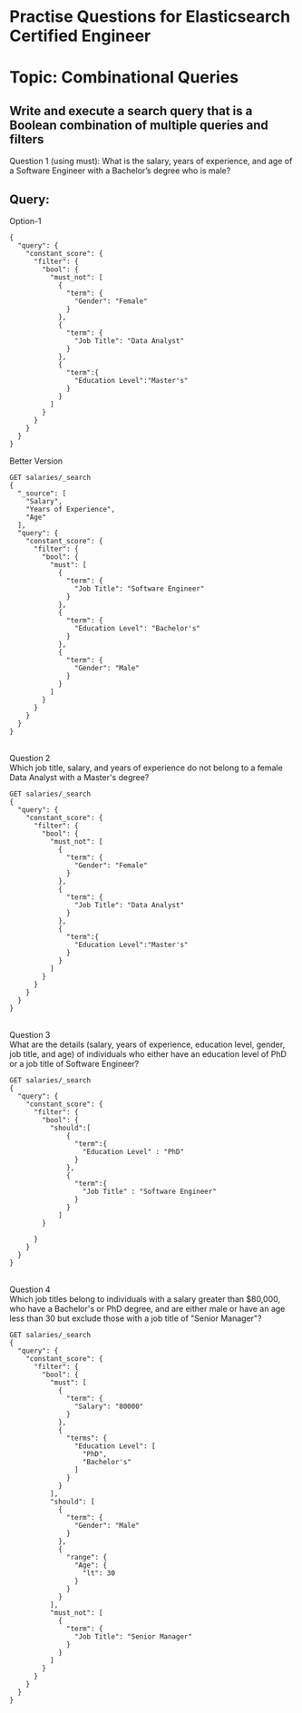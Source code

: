 # Practise Questions for Elasticsearch Certified Engineer
# Topic: Combinational Queries

## Write and execute a search query that is a Boolean combination of multiple queries and filters

Question 1 (using must):
What is the salary, years of experience, and age of a Software Engineer with a Bachelor’s degree who is male? <br>
## Query: <br>
Option-1
```
{
  "query": {
    "constant_score": {
      "filter": {
        "bool": {
          "must_not": [
            {
              "term": {
                "Gender": "Female"
              }
            },
            {
              "term": {
                "Job Title": "Data Analyst"
              }
            },
            {
              "term":{
                "Education Level":"Master's"
              }
            }
          ]
        }
      }
    }
  }
}

```
Better Version
```
GET salaries/_search
{
  "_source": [
    "Salary",
    "Years of Experience",
    "Age"
  ],
  "query": {
    "constant_score": {
      "filter": {
        "bool": {
          "must": [
            {
              "term": {
                "Job Title": "Software Engineer"
              }
            },
            {
              "term": {
                "Education Level": "Bachelor's"
              }
            },
            {
              "term": {
                "Gender": "Male"
              }
            }
          ]
        }
      }
    }
  }
}
```
<br>
Question 2 <br>
Which job title, salary, and years of experience do not belong to a female Data Analyst with a Master's degree? 
<br>

```
GET salaries/_search
{
  "query": {
    "constant_score": {
      "filter": {
        "bool": {
          "must_not": [
            {
              "term": {
                "Gender": "Female"
              }
            },
            {
              "term": {
                "Job Title": "Data Analyst"
              }
            },
            {
              "term":{
                "Education Level":"Master's"
              }
            }
          ]
        }
      }
    }
  }
}
```
<br>
Question 3 <br>
What are the details (salary, years of experience, education level, gender, job title, and age) of individuals who either have an education level of PhD or a job title of Software Engineer? 
<br>

```
GET salaries/_search
{
  "query": {
    "constant_score": {
      "filter": {
        "bool": {
          "should":[
              {
                "term":{
                  "Education Level" : "PhD"
                }
              },
              {
                "term":{
                  "Job Title" : "Software Engineer"
                }
              }
            ]
        }
        
      }
    }
  }
}
```
<br>
Question 4 
<br>
Which job titles belong to individuals with a salary greater than $80,000, who have a Bachelor's or PhD degree, and are either male or have an age less than 30  but exclude those with a job title of "Senior Manager"?
<br>

```
GET salaries/_search
{
  "query": {
    "constant_score": {
      "filter": {
        "bool": {
          "must": [
            {
              "term": {
                "Salary": "80000"
              }
            },
            {
              "terms": {
                "Education Level": [
                  "PhD",
                  "Bachelor's"
                ]
              }
            }
          ],
          "should": [
            {
              "term": {
                "Gender": "Male"
              }
            },
            {
              "range": {
                "Age": {
                  "lt": 30
                }
              }
            }
          ],
          "must_not": [
            {
              "term": {
                "Job Title": "Senior Manager"
              }
            }
          ]
        }
      }
    }
  }
}
```
<br>
